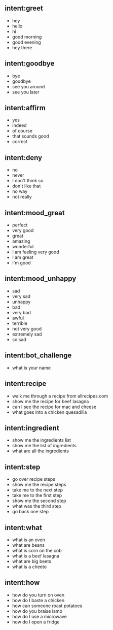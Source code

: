 ## intent:greet
- hey
- hello
- hi
- good morning
- good evening
- hey there

## intent:goodbye
- bye
- goodbye
- see you around
- see you later

## intent:affirm
- yes
- indeed
- of course
- that sounds good
- correct

## intent:deny
- no
- never
- I don't think so
- don't like that
- no way
- not really

## intent:mood_great
- perfect
- very good
- great
- amazing
- wonderful
- I am feeling very good
- I am great
- I'm good

## intent:mood_unhappy
- sad
- very sad
- unhappy
- bad
- very bad
- awful
- terrible
- not very good
- extremely sad
- so sad

## intent:bot_challenge
- what is your name


## intent:recipe
- walk me through a recipe from allrecipes.com
- show me the recipe for beef lasagna
- can I see the recipe for mac and cheese
- what goes into a chicken quesadilla

## intent:ingredient
- show me the ingredients list
- show me the list of ingredients
- what are all the ingredients

## intent:step
- go over recipe steps
- show me the recipe steps
- take me to the next step
- take me to the first step
- show me the second step
- what was the third step
- go back one step

## intent:what
- what is an oven
- what are beans
- what is corn on the cob
- what is a beef lasagna
- what are big beets
- what is a cheeto

## intent:how
- how do you turn on oven
- how do I baste a chicken
- how can someone roast potatoes
- how do you braise lamb
- how do I use a microwave
- how do I open a fridge
